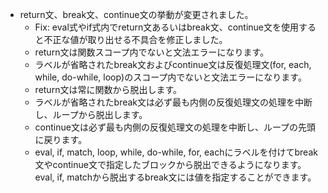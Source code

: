 - return文、break文、continue文の挙動が変更されました。
  - Fix: eval式やif式内でreturn文あるいはbreak文、continue文を使用すると不正な値が取り出せる不具合を修正しました。
  - return文は関数スコープ内でないと文法エラーになります。
  - ラベルが省略されたbreak文およびcontinue文は反復処理文(for, each, while, do-while, loop)のスコープ内でないと文法エラーになります。
  - return文は常に関数から脱出します。
  - ラベルが省略されたbreak文は必ず最も内側の反復処理文の処理を中断し、ループから脱出します。
  - continue文は必ず最も内側の反復処理文の処理を中断し、ループの先頭に戻ります。
  - eval, if, match, loop, while, do-while, for, eachにラベルを付けてbreak文やcontinue文で指定したブロックから脱出できるようになります。eval, if, matchから脱出するbreak文には値を指定することができます。
